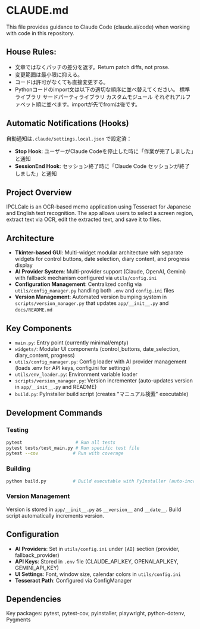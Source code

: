 # CLAUDE.md

This file provides guidance to Claude Code (claude.ai/code) when working with code in this repository.

## House Rules:
- 文章ではなくパッチの差分を返す。Return patch diffs, not prose.
- 変更範囲は最小限に抑える。
- コードは許可がなくても直接変更する。
- Pythonコードのimport文は以下の適切な順序に並べ替えてください。
標準ライブラリ
サードパーティライブラリ
カスタムモジュール 
それぞれアルファベット順に並べます。importが先でfromは後です。

## Automatic Notifications (Hooks)
自動通知は`.claude/settings.local.json` で設定済：
- **Stop Hook**: ユーザーがClaude Codeを停止した時に「作業が完了しました」と通知
- **SessionEnd Hook**: セッション終了時に「Claude Code セッションが終了しました」と通知

## Project Overview
IPCLCalc is an OCR-based memo application using Tesseract for Japanese and English text recognition. The app allows users to select a screen region, extract text via OCR, edit the extracted text, and save it to files.

## Architecture
- **Tkinter-based GUI**: Multi-widget modular architecture with separate widgets for control buttons, date selection, diary content, and progress display
- **AI Provider System**: Multi-provider support (Claude, OpenAI, Gemini) with fallback mechanism configured via `utils/config.ini`
- **Configuration Management**: Centralized config via `utils/config_manager.py` handling both `.env` and `config.ini` files
- **Version Management**: Automated version bumping system in `scripts/version_manager.py` that updates `app/__init__.py` and `docs/README.md`

## Key Components
- `main.py`: Entry point (currently minimal/empty)
- `widgets/`: Modular UI components (control_buttons, date_selection, diary_content, progress)
- `utils/config_manager.py`: Config loader with AI provider management (loads .env for API keys, config.ini for settings)
- `utils/env_loader.py`: Environment variable loader
- `scripts/version_manager.py`: Version incrementer (auto-updates version in `app/__init__.py` and README)
- `build.py`: PyInstaller build script (creates "マニュアル検索" executable)

## Development Commands

### Testing
```bash
pytest                    # Run all tests
pytest tests/test_main.py # Run specific test file
pytest --cov             # Run with coverage
```

### Building
```bash
python build.py          # Build executable with PyInstaller (auto-increments version)
```

### Version Management
Version is stored in `app/__init__.py` as `__version__` and `__date__`. Build script automatically increments version.

## Configuration
- **AI Providers**: Set in `utils/config.ini` under `[AI]` section (provider, fallback_provider)
- **API Keys**: Stored in `.env` file (CLAUDE_API_KEY, OPENAI_API_KEY, GEMINI_API_KEY)
- **UI Settings**: Font, window size, calendar colors in `utils/config.ini`
- **Tesseract Path**: Configured via ConfigManager

## Dependencies
Key packages: pytest, pytest-cov, pyinstaller, playwright, python-dotenv, Pygments

